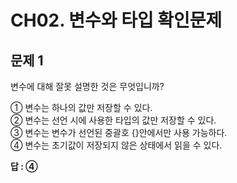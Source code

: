 # CH02. 변수와 타입 확인문제

## 문제 1
변수에 대해 잘못 설명한 것은 무엇입니까?

① 변수는 하나의 값만 저장할 수 있다.  
② 변수는 선언 시에 사용한 타입의 값만 저장할 수 있다.  
③ 변수는 변수가 선언된 중괄호 {}안에서만 사용 가능하다.  
④ 변수는 초기값이 저장되지 않은 상태에서 읽을 수 있다.  

**답 : ④**
      
